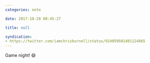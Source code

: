 ```yaml
---
categories: note

date: 2017-10-28 00:45:27

title: null

syndication:
- https://twitter.com/iamchrisburnell/status/924059501401124865
---
```


Game night! 😄

